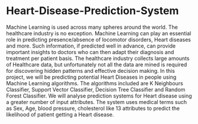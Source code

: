 # Heart-Disease-Prediction-System
Machine Learning is used across many spheres around the world. The healthcare industry
is no exception. Machine Learning can play an essential role in predicting presence/absence
of locomotor disorders, Heart diseases and more. Such information, if predicted well in
advance, can provide important insights to doctors who can then adapt their diagnosis and
treatment per patient basis. The healthcare industry collects large amounts of Healthcare
data, but unfortunately not all the data are mined is required for discovering hidden
patterns and effective decision making. In this project, we will be predicting potential Heart
Diseases in people using Machine Learning algorithms. The algorithms included are K
Neighbours Classifier, Support Vector Classifier, Decision Tree Classifier and Random
Forest Classifier. We will analyse prediction systems for Heart disease using a greater
number of input attributes. The system uses medical terms such as Sex, Age, blood
pressure, cholesterol like 13 attributes to predict the likelihood of patient getting a Heart
disease.
